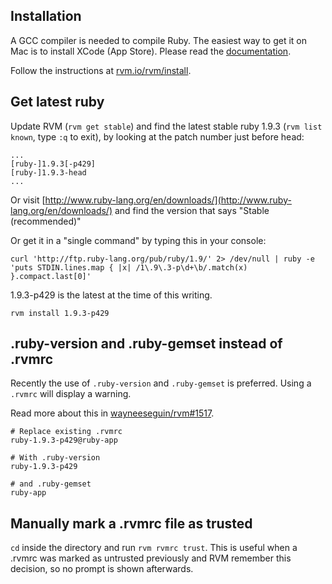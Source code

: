 ## Installation

A GCC compiler is needed to compile Ruby. The easiest way to  get it on Mac is to install XCode (App Store). Please read the [documentation](https://rvm.io/os/osx/).

Follow the instructions at [rvm.io/rvm/install](https://rvm.io/rvm/install/).

## Get latest ruby
Update RVM (`rvm get stable`) and find the latest stable ruby 1.9.3 (`rvm list known`, type `:q` to exit), by looking at the patch number just before head:

```
...
[ruby-]1.9.3[-p429]
[ruby-]1.9.3-head
...
```
Or visit [http://www.ruby-lang.org/en/downloads/](http://www.ruby-lang.org/en/downloads/) and find the version that says "Stable (recommended)"

Or get it in a "single command" by typing this in your console:
```
curl 'http://ftp.ruby-lang.org/pub/ruby/1.9/' 2> /dev/null | ruby -e 'puts STDIN.lines.map { |x| /1\.9\.3-p\d+\b/.match(x) }.compact.last[0]'
```

1.9.3-p429 is the latest at the time of this writing.

```
rvm install 1.9.3-p429
```

## .ruby-version and .ruby-gemset instead of .rvmrc
Recently the use of `.ruby-version` and `.ruby-gemset` is preferred. Using a `.rvmrc` will display a warning. 

Read more about this in [wayneeseguin/rvm#1517](https://github.com/wayneeseguin/rvm/issues/1517).

```
# Replace existing .rvmrc
ruby-1.9.3-p429@ruby-app

# With .ruby-version
ruby-1.9.3-p429

# and .ruby-gemset
ruby-app
```

## Manually mark a .rvmrc file as trusted
`cd` inside the directory and run `rvm rvmrc trust`. This is useful when a .rvmrc was marked as untrusted previously and RVM remember this decision, so no prompt is shown afterwards.
